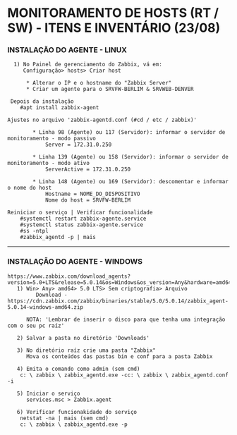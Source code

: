 # MONITORAMENTO DE HOSTS (RT / SW) - ITENS E INVENTÁRIO (23/08)

   ### INSTALAÇÃO DO AGENTE - LINUX

      1) No Painel de gerenciamento do Zabbix, vá em:
         Configuração> hosts> Criar host

          * Alterar o IP e o hostname do "Zabbix Server"
          * Criar um agente para o SRVFW-BERLIM & SRVWEB-DENVER

     Depois da instalação
        #apt install zabbix-agent

    Ajustes no arquivo 'zabbix-agentd.conf (#cd / etc / zabbix)'

            * Linha 98 (Agente) ou 117 (Servidor): informar o servidor de monitoramento - modo passivo
                Server = 172.31.0.250

            * Linha 139 (Agente) ou 158 (Servidor): informar o servidor de monitoramento - modo ativo
                ServerActive = 172.31.0.250

            * Linha 148 (Agente) ou 169 (Servidor): descomentar e informar o nome do host
                Hostname = NOME_DO_DISPOSITIVO
                Nome do host = SRVFW-BERLIM

    Reiniciar o serviço | Verificar funcionalidade
        #systemctl restart zabbix-agente.service
        #systemctl status zabbix-agente.service
        #ss -ntpl
        #zabbix_agentd -p | mais

--------------------------------------------------------------


   ### INSTALAÇÃO DO AGENTE - WINDOWS

    https://www.zabbix.com/download_agents?version=5.0+LTS&release=5.0.14&os=Windows&os_version=Any&hardware=amd64&encryption=No+encryption&packaging=Archive&show_legacy=0
       1) Win> Any> amd64> 5.0 LTS> Sem criptografia> Arquivo
             Download - https://cdn.zabbix.com/zabbix/binaries/stable/5.0/5.0.14/zabbix_agent-5.0.14-windows-amd64.zip

          NOTA: 'Lembrar de inserir o disco para que tenha uma integração com o seu pc raíz'

       2) Salvar a pasta no diretório 'Downloads'

       3) No diretório raíz crie uma pasta "Zabbix"
          Mova os conteúdos das pastas bin e conf para a pasta Zabbix

       4) Emita o comando como admin (sem cmd)
        c: \ zabbix \ zabbix_agentd.exe -cc: \ zabbix \ zabbix_agentd.conf -i
    
       5) Iniciar o serviço 
          services.msc > Zabbix.agent

       6) Verificar funcionakidade do serviço
        netstat -na | mais (sem cmd) 
        c: \ zabbix \ zabbix_agentd.exe -p
